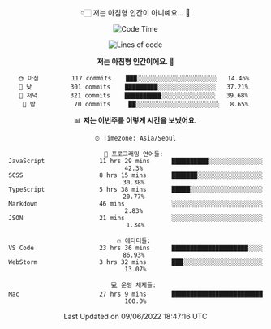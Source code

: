 <div align='center'>
 
👇🏻 저는 아침형 인간이 아니예요... 🙊
 
<!--START_SECTION:waka-->
![Code Time](http://img.shields.io/badge/Code%20Time-1%2C548%20hrs%201%20min-blue)

![Lines of code](https://img.shields.io/badge/%EC%A0%80%EB%8A%94%20%EC%97%AC%ED%83%9C%EA%B9%8C%EC%A7%80%20-216%20Thousand%20%EC%A4%84%EC%9D%98%20%EC%BD%94%EB%93%9C%EB%A5%BC%20%EC%9E%91%EC%84%B1%ED%96%88%EC%96%B4%EC%9A%94.-blue)

**저는 아침형 인간이에요. 🐤** 

```text
🌞 아침         117 commits    ███░░░░░░░░░░░░░░░░░░░░░░   14.46% 
🌆 낮　         301 commits    █████████░░░░░░░░░░░░░░░░   37.21% 
🌃 저녁         321 commits    ██████████░░░░░░░░░░░░░░░   39.68% 
🌙 밤　         70 commits     ██░░░░░░░░░░░░░░░░░░░░░░░   8.65%

```


📊 **저는 이번주를 이렇게 시간을 보냈어요.** 

```text
⌚︎ Timezone: Asia/Seoul

💬 프로그래밍 언어들: 
JavaScript               11 hrs 29 mins      ██████████░░░░░░░░░░░░░░░   42.3% 
SCSS                     8 hrs 15 mins       ███████░░░░░░░░░░░░░░░░░░   30.38% 
TypeScript               5 hrs 38 mins       █████░░░░░░░░░░░░░░░░░░░░   20.77% 
Markdown                 46 mins             ░░░░░░░░░░░░░░░░░░░░░░░░░   2.83% 
JSON                     21 mins             ░░░░░░░░░░░░░░░░░░░░░░░░░   1.34%

🔥 에디터들: 
VS Code                  23 hrs 36 mins      █████████████████████░░░░   86.93% 
WebStorm                 3 hrs 32 mins       ███░░░░░░░░░░░░░░░░░░░░░░   13.07%

💻 운영 체제들: 
Mac                      27 hrs 9 mins       █████████████████████████   100.0%

```


 Last Updated on 09/06/2022 18:47:16 UTC
<!--END_SECTION:waka-->
 </div>
<!---
Emewjin/Emewjin is a ✨ special ✨ repository because its `README.md` (this file) appears on your GitHub profile.
You can click the Preview link to take a look at your changes.
--->
